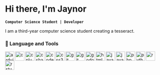 # Hi there, I'm Jaynor

**`Computer Science Student | Developer`** 

I am a third-year computer science student creating a tesseract.

### 🧰 Language and Tools

<img align="left" alt="arduino" width="30px" src="https://cdn.jsdelivr.net/gh/devicons/devicon@latest/icons/arduino/arduino-original.svg" />
<img align="left" alt="c" width="30px" src="https://cdn.jsdelivr.net/gh/devicons/devicon@latest/icons/c/c-original.svg" />
<img align="left" alt="cplusplus" width="30px" src="https://cdn.jsdelivr.net/gh/devicons/devicon@latest/icons/cplusplus/cplusplus-original.svg" />
<img align="left" alt="csharp" width="30px" src="https://cdn.jsdelivr.net/gh/devicons/devicon@latest/icons/csharp/csharp-original.svg" />
<img align="left" alt="codeigniter" width="30px" src="https://cdn.jsdelivr.net/gh/devicons/devicon@latest/icons/codeigniter/codeigniter-plain.svg" />
<img align="left" alt="css3" width="30px" src="https://cdn.jsdelivr.net/gh/devicons/devicon@latest/icons/css3/css3-original.svg" />
<img align="left" alt="git" width="30px" src="https://cdn.jsdelivr.net/gh/devicons/devicon@latest/icons/git/git-original.svg" />
<img align="left" alt="git" width="30px" src="https://cdn.jsdelivr.net/gh/devicons/devicon@latest/icons/github/github-original.svg" />          
<img align="left" alt="godot" width="30px" src="https://cdn.jsdelivr.net/gh/devicons/devicon@latest/icons/godot/godot-original.svg" />
<img align="left" alt="html5" width="30px" src="https://cdn.jsdelivr.net/gh/devicons/devicon@latest/icons/html5/html5-original.svg" />
<img align="left" alt="java" width="30px" src="https://cdn.jsdelivr.net/gh/devicons/devicon@latest/icons/java/java-original.svg" />
<img align="left" alt="javascript" width="30px" src="https://cdn.jsdelivr.net/gh/devicons/devicon@latest/icons/javascript/javascript-original.svg" />
<img align="left" alt="php" width="30px" src="https://cdn.jsdelivr.net/gh/devicons/devicon@latest/icons/php/php-original.svg" />
<img align="left" alt="python" width="30px" src="https://cdn.jsdelivr.net/gh/devicons/devicon@latest/icons/python/python-original.svg" />
<img align="left" alt="r" width="30px" src="https://cdn.jsdelivr.net/gh/devicons/devicon@latest/icons/r/r-original.svg" />
<img align="left" alt="rstudio" width="30px" src="https://cdn.jsdelivr.net/gh/devicons/devicon@latest/icons/rstudio/rstudio-original.svg" />


<br/>
